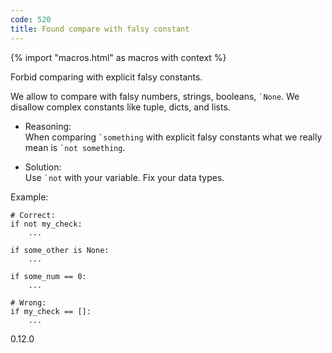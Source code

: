 ```yaml
---
code: 520
title: Found compare with falsy constant
---
```


{% import "macros.html" as macros with context %}

Forbid comparing with explicit falsy constants.

We allow to compare with falsy numbers, strings, booleans, `` `None ``.
We disallow complex constants like tuple, dicts, and lists.

  - Reasoning:  
    When comparing `` `something `` with explicit falsy constants what
    we really mean is `` `not something ``.

  - Solution:  
    Use `` `not `` with your variable. Fix your data types.

Example:

    # Correct:
    if not my_check:
        ...
    
    if some_other is None:
        ...
    
    if some_num == 0:
        ...
    
    # Wrong:
    if my_check == []:
        ...

<div class="versionadded">

0.12.0

</div>